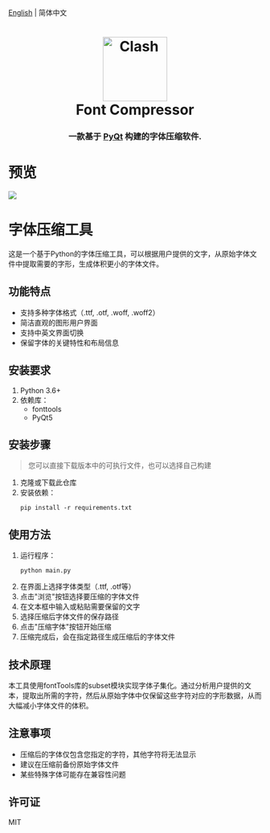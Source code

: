 [English](README.md) | 简体中文

<h1 align="center">
  <img src="https://cdn.jsdelivr.net/gh/binwenwu/picgo_02/img/icon%2017.05.53.png" alt="Clash" width="128" />
  <br>
Font Compressor
  <br>
</h1>
<h3 align="center">
一款基于 <a href="https://wiki.python.org/moin/PyQt">PyQt</a> 构建的字体压缩软件.
</h3>

# 预览
![](https://cdn.jsdelivr.net/gh/binwenwu/picgo_02/img/20250518170849.png)

# 字体压缩工具
这是一个基于Python的字体压缩工具，可以根据用户提供的文字，从原始字体文件中提取需要的字形，生成体积更小的字体文件。

## 功能特点

- 支持多种字体格式（.ttf, .otf, .woff, .woff2）
- 简洁直观的图形用户界面
- 支持中英文界面切换
- 保留字体的关键特性和布局信息

## 安装要求

1. Python 3.6+
2. 依赖库：
   - fonttools
   - PyQt5

## 安装步骤
> 您可以直接下载版本中的可执行文件，也可以选择自己构建
1. 克隆或下载此仓库
2. 安装依赖：
   ```
   pip install -r requirements.txt
   ```

## 使用方法

1. 运行程序：
   ```
   python main.py
   ```
2. 在界面上选择字体类型（.ttf, .otf等）
3. 点击"浏览"按钮选择要压缩的字体文件
4. 在文本框中输入或粘贴需要保留的文字
5. 选择压缩后字体文件的保存路径
6. 点击"压缩字体"按钮开始压缩
7. 压缩完成后，会在指定路径生成压缩后的字体文件

## 技术原理

本工具使用fontTools库的subset模块实现字体子集化。通过分析用户提供的文本，提取出所需的字符，然后从原始字体中仅保留这些字符对应的字形数据，从而大幅减小字体文件的体积。

## 注意事项

- 压缩后的字体仅包含您指定的字符，其他字符将无法显示
- 建议在压缩前备份原始字体文件
- 某些特殊字体可能存在兼容性问题

## 许可证

MIT 
